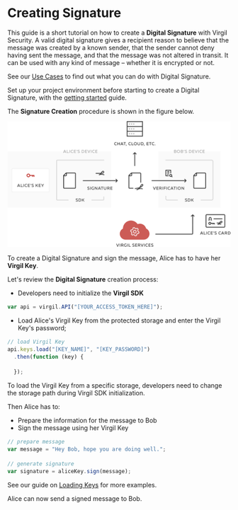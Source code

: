 # Creating Signature

This guide is a short tutorial on how to create a **Digital Signature** with Virgil Security. A valid digital signature gives a recipient reason to believe that the message was created by a known sender, that the sender cannot deny having sent the message, and that the message was not altered in transit. It can be used with any kind of message – whether it is encrypted or not.

See our [Use Cases](/docs/get-started) to find out what you can do with Digital Signature.

Set up your project environment before starting to create a Digital Signature, with the [getting started](/docs/guides/configuration/client.md) guide.

The **Signature Creation** procedure is shown in the figure below.

![Virgil Signature Intro](/docs/img/Signature_introduction.png "Create Signature")

To create a Digital Signature and sign the message, Alice has to have her **Virgil Key**.


Let's review the **Digital Signature** creation process:

- Developers need to initialize the **Virgil SDK**

```javascript
var api = virgil.API("[YOUR_ACCESS_TOKEN_HERE]");
```

- Load Alice's Virgil Key from the protected storage and enter the Virgil Key's password;

```javascript
// load Virgil Key
api.keys.load("[KEY_NAME]", "[KEY_PASSWORD]")
  .then(function (key) {

  });
```

To load the Virgil Key from a specific storage, developers need to change the storage path during Virgil SDK initialization.

Then Alice has to:
- Prepare the information for the message to Bob
- Sign the message using her Virgil Key

```javascript
// prepare message
var message = "Hey Bob, hope you are doing well.";

// generate signature
var signature = aliceKey.sign(message);
```

See our guide on [Loading Keys](/docs/guides/virgil-key/loading-key.md) for more examples.

Alice can now send a signed message to Bob.
